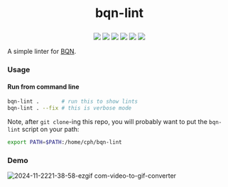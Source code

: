 # <p align="center">bqn-lint</p>

<p align="center">
    <a href="https://github.com/codereport/bqn-lint/issues" alt="contributions welcome">
        <img src="https://img.shields.io/badge/contributions-welcome-brightgreen.svg?style=flat" /></a>
    <a href="https://lbesson.mit-license.org/" alt="MIT license">
        <img src="https://img.shields.io/badge/License-MIT-blue.svg" /></a>
    <a href="mlochbaum.github.io/BQN">
        <img src="https://img.shields.io/badge/BQN-0.7-ff69b4.svg"/></a>
    <a href="https://github.com/codereport?tab=followers" alt="GitHub followers">
        <img src="https://img.shields.io/github/followers/codereport.svg?style=social&label=Follow" /></a>
    <a href="https://GitHub.com/codereport/bqn-lint/stargazers/" alt="GitHub stars">
        <img src="https://img.shields.io/github/stars/codereport/bqn-lint.svg?style=social&label=Star" /></a>
    <a href="https://twitter.com/code_report" alt="Twitter">
        <img src="https://img.shields.io/twitter/follow/code_report.svg?style=social&label=@code_report" /></a>
</p>

A simple linter for [BQN](https://mlochbaum.github.io/BQN).

### Usage

#### Run from command line

```bash
bqn-lint .       # run this to show lints
bqn-lint . --fix # this is verbose mode
```

Note, after `git clone`-ing this repo, you will probably want to put the `bqn-lint` script on your path:
```bash
export PATH=$PATH:/home/cph/bqn-lint
```

### Demo

![2024-11-2221-38-58-ezgif com-video-to-gif-converter](https://github.com/user-attachments/assets/de46609f-6aed-4cf4-98c4-7ea5e324180d)
